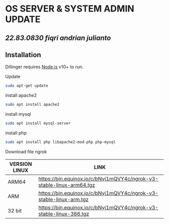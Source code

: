 # OS SERVER & SYSTEM ADMIN UPDATE
## _22.83.0830 fiqri andrian julianto_

## Installation

Dillinger requires [Node.js](https://nodejs.org/) v10+ to run.

Update 

```sh
sudo apt-get update
```

install apache2

```sh
sudo apt install apache2
```

install mysql 
```sh
sudo apt install mysql-server
```
install php
```sh
sudo apt install php libapache2-mod-php php-mysql
```

Download file ngrok

| VERSION LINUX |  LINK |
| ------ | ------ |
| ARM64 | https://bin.equinox.io/c/bNyj1mQVY4c/ngrok-v3-stable-linux-arm64.tgz |
| ARM | https://bin.equinox.io/c/bNyj1mQVY4c/ngrok-v3-stable-linux-arm.tgz |
| 32 bit | https://bin.equinox.io/c/bNyj1mQVY4c/ngrok-v3-stable-linux-386.tgz |
